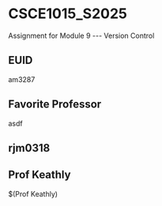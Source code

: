 # CSCE1015_S2025

Assignment for Module 9 --- Version Control

## EUID
am3287
## Favorite Professor
asdf
## rjm0318

## Prof Keathly
$(Prof Keathly)
